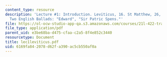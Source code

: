 ```yaml
---
content_type: resource
description: 'Lecture #1: Introduction. Leviticus, 16. St Matthew, 26, xxx-xxxv, xlviii-lxxv.
  Two English Ballads: "Edward", "Sir Patric Spens."'
file: https://ol-ocw-studio-app-qa.s3.amazonaws.com/courses/21l-422-tragedy-fall-2002/6169fa842078d62fa390ac5cb550af0a_lec1leviticus.pdf
file_type: application/pdf
parent_uid: e3be68ba-d475-cfaa-c2a5-8f4e852c3440
resourcetype: Document
title: lec1leviticus.pdf
uid: 6169fa84-2078-d62f-a390-ac5cb550af0a
---
```

